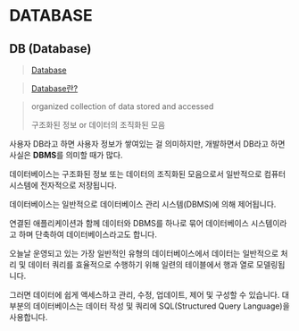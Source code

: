 # DATABASE

## DB (Database)

> [Database](https://en.wikipedia.org/wiki/Database)
>

> [Database란?](https://www.oracle.com/kr/database/what-is-database/)
>


> organized collection of data stored and accessed
>
>구조화된 정보 or 데이터의 조직화된 모음
>


사용자 DB라고 하면 사용자 정보가 쌓여있는 걸 의미하지만, 개발하면서 DB라고 하면 사실은 **DBMS**를 의미할 때가 많다.

데이터베이스는 구조화된 정보 또는 데이터의 조직화된 모음으로서 일반적으로 컴퓨터 시스템에 전자적으로 저장됩니다.

데이터베이스는 일반적으로 데이터베이스 관리 시스템(DBMS)에 의해 제어됩니다.

연결된 애플리케이션과 함께 데이터와 DBMS를 하나로 묶어 데이터베이스 시스템이라고 하며 단축하여 데이터베이스라고도 합니다.

오늘날 운영되고 있는 가장 일반적인 유형의 데이터베이스에서 데이터는 일반적으로 처리 및 데이터 쿼리를 효율적으로 수행하기 위해 일련의 테이블에서 행과 열로 모델링됩니다.

그러면 데이터에 쉽게 액세스하고 관리, 수정, 업데이트, 제어 및 구성할 수 있습니다. 대부분의 데이터베이스는 데이터 작성 및 쿼리에 SQL(Structured Query Language)을 사용합니다.